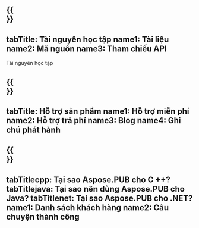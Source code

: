 ﻿---
translation: true
deploy: false
---

{{<section learningresources>}}
---
tabTitle: Tài nguyên học tập
name1: Tài liệu
name2: Mã nguồn
name3: Tham chiếu API
---

Tài nguyên học tập

{{<section support>}}
---
tabTitle: Hỗ trợ sản phẩm
name1: Hỗ trợ miễn phí
name2: Hỗ trợ trả phí
name3: Blog
name4: Ghi chú phát hành
---

{{<section why>}}
---
tabTitlecpp: Tại sao Aspose.PUB cho C ++?
tabTitlejava: Tại sao nên dùng Aspose.PUB cho Java?
tabTitlenet: Tại sao Aspose.PUB cho .NET?
name1: Danh sách khách hàng
name2: Câu chuyện thành công
---